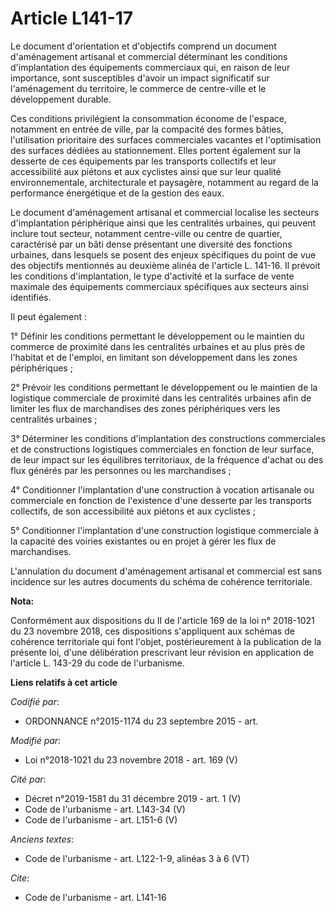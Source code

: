 # Article L141-17

Le document d'orientation et d'objectifs comprend un document d'aménagement artisanal et commercial déterminant les
conditions d'implantation des équipements commerciaux qui, en raison de leur importance, sont susceptibles d'avoir un impact
significatif sur l'aménagement du territoire, le commerce de centre-ville et le développement durable.

Ces conditions privilégient la consommation économe de l'espace, notamment en entrée de ville, par la compacité des formes
bâties, l'utilisation prioritaire des surfaces commerciales vacantes et l'optimisation des surfaces dédiées au stationnement.
Elles portent également sur la desserte de ces équipements par les transports collectifs et leur accessibilité aux piétons et
aux cyclistes ainsi que sur leur qualité environnementale, architecturale et paysagère, notamment au regard de la performance
énergétique et de la gestion des eaux.

Le document d'aménagement artisanal et commercial localise les secteurs d'implantation périphérique ainsi que les centralités
urbaines, qui peuvent inclure tout secteur, notamment centre-ville ou centre de quartier, caractérisé par un bâti dense
présentant une diversité des fonctions urbaines, dans lesquels se posent des enjeux spécifiques du point de vue des objectifs
mentionnés au deuxième alinéa de l'article L. 141-16. Il prévoit les conditions d'implantation, le type d'activité et la
surface de vente maximale des équipements commerciaux spécifiques aux secteurs ainsi identifiés.

Il peut également :

1° Définir les conditions permettant le développement ou le maintien du commerce de proximité dans les centralités urbaines
et au plus près de l'habitat et de l'emploi, en limitant son développement dans les zones périphériques ;

2° Prévoir les conditions permettant le développement ou le maintien de la logistique commerciale de proximité dans les
centralités urbaines afin de limiter les flux de marchandises des zones périphériques vers les centralités urbaines ;

3° Déterminer les conditions d'implantation des constructions commerciales et de constructions logistiques commerciales en
fonction de leur surface, de leur impact sur les équilibres territoriaux, de la fréquence d'achat ou des flux générés par les
personnes ou les marchandises ;

4° Conditionner l'implantation d'une construction à vocation artisanale ou commerciale en fonction de l'existence d'une
desserte par les transports collectifs, de son accessibilité aux piétons et aux cyclistes ;

5° Conditionner l'implantation d'une construction logistique commerciale à la capacité des voiries existantes ou en projet à
gérer les flux de marchandises.

L'annulation du document d'aménagement artisanal et commercial est sans incidence sur les autres documents du schéma de
cohérence territoriale.

**Nota:**

Conformément aux dispositions du II de l'article 169 de la loi n° 2018-1021 du 23 novembre 2018, ces dispositions
s'appliquent aux schémas de cohérence territoriale qui font l'objet, postérieurement à la publication de la présente loi,
d'une délibération prescrivant leur révision en application de l'article L. 143-29 du code de l'urbanisme.

**Liens relatifs à cet article**

_Codifié par_:

  - ORDONNANCE n°2015-1174 du 23 septembre 2015 - art.

_Modifié par_:

  - Loi n°2018-1021 du 23 novembre 2018 - art. 169 (V)

_Cité par_:

  - Décret n°2019-1581 du 31 décembre 2019 - art. 1 (V)
  - Code de l'urbanisme - art. L143-34 (V)
  - Code de l'urbanisme - art. L151-6 (V)

_Anciens textes_:

  - Code de l'urbanisme - art. L122-1-9, alinéas 3 à 6 (VT)

_Cite_:

  - Code de l'urbanisme - art. L141-16
